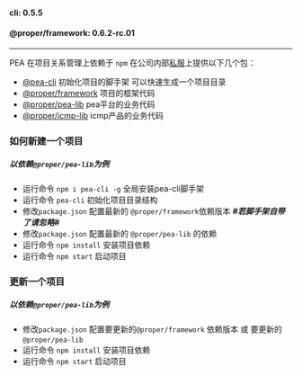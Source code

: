 #### cli: 0.5.5
 #### @proper/framework: 0.6.2-rc.01
 ***



PEA 在项目关系管理上依赖于 `npm` 
在公司内部[私服](http://nexus.propersoft.cn:8081/)上提供以下几个包：

-  [@pea-cli](http://nexus.propersoft.cn:8081/repository/npm-internal/pea-cli/-/pea-cli-0.5.0.tgz) 初始化项目的脚手架 可以快速生成一个项目目录
-  [@proper/framework](http://nexus.propersoft.cn:8081/repository/npm-internal/@pea/framework/-/framework-0.4.4.tgz) 项目的框架代码
-  [@proper/pea-lib](http://nexus.propersoft.cn:8081/repository/npm-internal/@proper/pea-lib/-/pea-lib-0.6.0-rc.1.tgz) pea平台的业务代码
-  [@proper/icmp-lib](http://nexus.propersoft.cn:8081/repository/npm-internal/@proper/icmp-lib/-/icmp-lib-0.6.0-beta.1.tgz) icmp产品的业务代码


###  如何新建一个项目
##### 以依赖`@proper/pea-lib`为例
- 运行命令 `npm i pea-cli -g` 全局安装pea-cli脚手架 
- 运行命令 `pea-cli` 初始化项目目录结构
- 修改`package.json`  配置最新的 `@proper/framework`依赖版本   ***#若脚手架自带了请忽略#***
- 修改`package.json` 配置最新的  `@proper/pea-lib` 的依赖
- 运行命令 `npm install` 安装项目依赖
- 运行命令 `npm start` 启动项目

### 更新一个项目
##### 以依赖`@proper/pea-lib`为例
- 修改`package.json`  配置要更新的`@proper/framework` 依赖版本 或 要更新的`@proper/pea-lib`
- 运行命令 `npm install` 安装项目依赖
- 运行命令 `npm start` 启动项目


